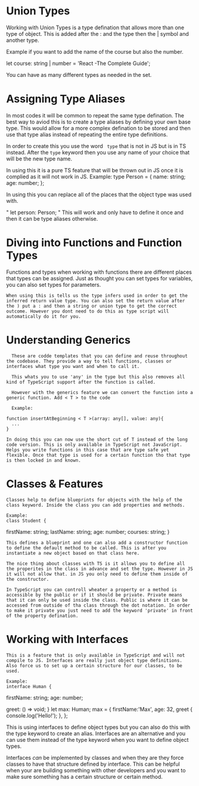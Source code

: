 # Union Types
 Working with Union Types is a type defination that allows more than one type of object. This is added after the : and the type then the | symbol and another type.

 Example if you want to add the name of the course but also the number. 

 let course: string | number = 'React -The Complete Guide';

 You can have as many different types as needed in the set.

 # Assigning Type Aliases

 In most codes it will be common to repeat the same type defination. The best way to aviod this is to create a type aliases by defining your own base type. This would allow for a more complex defination to be stored and then use that type alias instead of repeating the entire type definitions.

 In order to create this you use the word 
 ` type` that is not in JS but is in TS instead. After the `type` keyword then you use any name of your choice that will be the new type name. 

 In using this it is a pure TS feature that will be thrown out in JS once it is complied as it will not work in JS. 
 Example:
 type Person = {
    name: string;
    age: number;
 };

 In using this you can replace all of the places that the object type was used with.

 " let person: Person; " 
 This will work and only have to define it once and then it can be type aliases otherwise. 

 # Diving into Functions and Function Types

  Functions and types when working with functions there are different places that types can be assigned. Just as thought you can set types for variables, you can also set types for parameters.

    When using this is tells us the type infers used in order to get the inferred return value type. You can also set the return value after the ) put a : and then a string or union type to get the correct outcome. However you dont need to do this as type script will automatically do it for you. 

  # Understanding Generics

      These are codde templates that you can define and reuse throughout the codebase. They provide a way to tell functions, classes or interfaces what type you want and when to call it.

      This whats you to use 'any' in the type but this also removes all kind of TypeScript support after the function is called.  

      However with the generics feature we can convert the function into a generic function. Add < T > to the code

      Example:

    function insertAtBeginning < T >(array: any[], value: any){
      ...
    }

    In doing this you can now use the short cut of T instead of the long code version. This is only available in TypeScript not JavaScript. Helps you write functions in this case that are type safe yet flexible. Once that type is used for a certain function tho that type is then locked in and known. 

  # Classes & Features

    Classes help to define blueprints for objects with the help of the class keyword. Inside the class you can add properties and methods.

    Example:
    class Student {
  firstName: string;
  lastName: string;
  age: number;
  courses: string;
}

    This defines a blueprint and one can also add a constructor function to define the default method to be called. This is after you instantiate a new object based on that class here. 

    The nice thing about classes with TS is it allows you to define all the properites in the class in advance and set the type. However in JS it will not allow that. in JS you only need to define them inside of the constructor.

    In TypeScript you can controll wheater a property or a method is accessible by the public or if it should be private. Private means that it can only be used inside the class. Public is where it can be accessed from outside of tha class through the dot notation. In order to make it private you just need to add the keyword 'private' in front of the property defination. 

  # Working with Interfaces

    This is a feature that is only available in TypeScript and will not compile to JS. Interfaces are really just object type definitions. Also force us to set up a certain structure for our classes, to be used.

    Example:
    interface Human {
  firstName: string;
  age: number;

  greet: () => void;
}
let max: Human;
max = {
  firstName:'Max',
  age: 32,
  greet {
    console.log('Hello!');
  },
};

This is using interfaces to define object types but you can also do this with the type keyword to create an alias. Interfaces are an alternative and you can use them instead of the type keyword when you want to define object types. 

Interfaces *can* be implemented by classes and when they are they force classes to have that structure defined by interface. This can be helpful when your are building something with other developers and you want to make sure something has a certain structure or certain method. 

